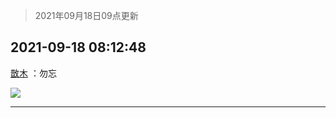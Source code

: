 > 2021年09月18日09点更新
<link rel="stylesheet" href="https://cdn.jsdelivr.net/gh/taotie6/sampleJSON@main/css/photo_show.css">
<meta name="referrer" content="no-referrer" />


 ## 2021-09-18 08:12:48 

 [㪚木](https://www.coolapk.com/feed/30069892?shareKey=MjI1OGZlMTU5MmZhNjE0NTQ0YmY~) ：勿忘 

<div class="album">
<img class="img-item" src="http://image.coolapk.com/feed/2021/0918/08/1081091_24d28417_3895_4088@1080x1144.jpeg" />
</div>

 ------- 

